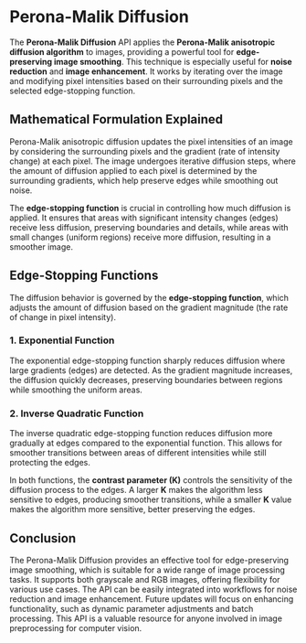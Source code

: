 # Perona-Malik Diffusion 

The **Perona-Malik Diffusion** API applies the **Perona-Malik anisotropic diffusion algorithm** to images, providing a powerful tool for **edge-preserving image smoothing**. This technique is especially useful for **noise reduction** and **image enhancement**. It works by iterating over the image and modifying pixel intensities based on their surrounding pixels and the selected edge-stopping function.

## Mathematical Formulation Explained

Perona-Malik anisotropic diffusion updates the pixel intensities of an image by considering the surrounding pixels and the gradient (rate of intensity change) at each pixel. The image undergoes iterative diffusion steps, where the amount of diffusion applied to each pixel is determined by the surrounding gradients, which help preserve edges while smoothing out noise.

The **edge-stopping function** is crucial in controlling how much diffusion is applied. It ensures that areas with significant intensity changes (edges) receive less diffusion, preserving boundaries and details, while areas with small changes (uniform regions) receive more diffusion, resulting in a smoother image.

## Edge-Stopping Functions

The diffusion behavior is governed by the **edge-stopping function**, which adjusts the amount of diffusion based on the gradient magnitude (the rate of change in pixel intensity).

### 1. Exponential Function

The exponential edge-stopping function sharply reduces diffusion where large gradients (edges) are detected. As the gradient magnitude increases, the diffusion quickly decreases, preserving boundaries between regions while smoothing the uniform areas.

### 2. Inverse Quadratic Function

The inverse quadratic edge-stopping function reduces diffusion more gradually at edges compared to the exponential function. This allows for smoother transitions between areas of different intensities while still protecting the edges.

In both functions, the **contrast parameter (K)** controls the sensitivity of the diffusion process to the edges. A larger **K** makes the algorithm less sensitive to edges, producing smoother transitions, while a smaller **K** value makes the algorithm more sensitive, better preserving the edges.

## Conclusion

The Perona-Malik Diffusion provides an effective tool for edge-preserving image smoothing, which is suitable for a wide range of image processing tasks. It supports both grayscale and RGB images, offering flexibility for various use cases. The API can be easily integrated into workflows for noise reduction and image enhancement. Future updates will focus on enhancing functionality, such as dynamic parameter adjustments and batch processing. This API is a valuable resource for anyone involved in image preprocessing for computer vision.
